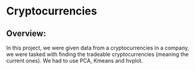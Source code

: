 # Cryptocurrencies
## Overview:
In this project, we were given data from a cryptocurrencies in a company, we were tasked with finding the tradeable cryptocurrencies (meaning the current ones). We had to use PCA, Kmeans and hvplot. 
